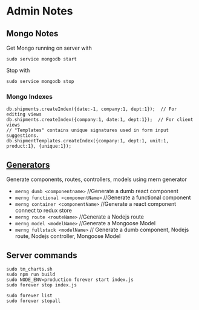 # Admin Notes

## Mongo Notes

Get Mongo running on server with
```
sudo service mongodb start
```
Stop with
```
sudo service mongodb stop
```

### Mongo Indexes

```
db.shipments.createIndex({date:-1, company:1, dept:1});  // For editing views
db.shipments.createIndex({company:1, date:1, dept:1});  // For client views
// "Templates" contains unique signatures used in form input suggestions.
db.shipmentTemplates.createIndex({company:1, dept:1, unit:1, product:1}, {unique:1});
```

## [Generators](https://www.npmjs.com/package/mern-cli)
Generate components, routes, controllers, models using mern generator

- `merng dumb <componentname>` //Generate a dumb react component
- `merng functional <componentName>` //Generate a functional component
- `merng container <componentName>` //Generate a react component connect to redux store
- `merng route <routeName>`	//Generate a Nodejs route
- `merng model <modelName>`	//Generate a Mongoose Model
- `merng fullstack <modelName>`	// Generate a dumb component, Nodejs route, Nodejs controller, Mongoose Model


## Server commands
```
sudo tm_charts.sh
sudo npm run build
sudo NODE_ENV=production forever start index.js
sudo forever stop index.js

sudo forever list
sudo forever stopall


```